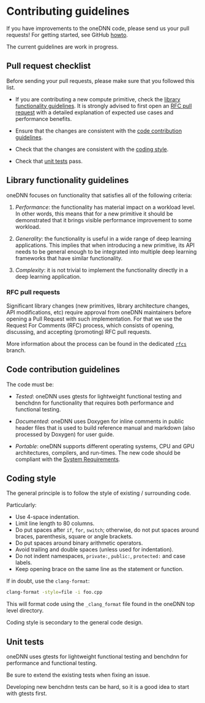 # Contributing guidelines

If you have improvements to the oneDNN code, please send us your pull
requests! For getting started, see GitHub
[howto](https://help.github.com/en/articles/about-pull-requests).

The current guidelines are work in progress.

## Pull request checklist

Before sending your pull requests, please make sure that you followed this
list.

* If you are contributing a new compute primitive, check the
  [library functionality guidelines](CONTRIBUTING.md#library_functionality_guidelines).
  It is strongly advised to first open an
  [RFC pull request](CONTRIBUTING.md#RFC_pull_requests) with a
  detailed explanation of expected use cases and performance benefits.

* Ensure that the changes are consistent with the
  [code contribution guidelines](CONTRIBUTING.md#code_contribution_guidelines).

* Check that the changes are consistent with the
  [coding style](CONTRIBUTING.md#coding_style).

* Check that [unit tests](CONTRIBUTING.md#unit_tests) pass.

## Library functionality guidelines

oneDNN focuses on functionality that satisfies all of the following
criteria:

1. *Performance*: the functionality has material impact on a workload level.
   In other words, this means that for a new primitive it should be
   demonstrated that it brings visible performance improvement to some
   workload.

2. *Generality*: the functionality is useful in a wide range of deep learning
   applications. This implies that when introducing a new primitive, its API
   needs to be general enough to be integrated into multiple deep learning
   frameworks that have similar functionality.

3. *Complexity*: it is not trivial to implement the functionality directly in
   a deep learning application.

### RFC pull requests

Significant library changes (new primitives, library architecture changes,
API modifications, etc) require approval from oneDNN maintainers before
opening a Pull Request with such implementation. For that we use the Request
For Comments (RFC) process, which consists of opening, discussing, and
accepting (promoting) RFC pull requests.

More information about the process can be found in the dedicated
[`rfcs`](https://github.com/oneapi-src/oneDNN/tree/rfcs) branch.

## Code contribution guidelines

The code must be:

* *Tested*: oneDNN uses gtests for lightweight functional testing and
  benchdnn for functionality that requires both performance and functional
  testing.

* *Documented*: oneDNN uses Doxygen for inline comments in public header
  files that is used to build reference manual and markdown (also processed by
  Doxygen) for user guide.

* *Portable*: oneDNN supports different operating systems, CPU and GPU
  architectures, compilers, and run-times. The new code should be compliant
  with the [System Requirements](README.md#system-requirements).

## Coding style

The general principle is to follow the style of existing / surrounding code.

Particularly:
* Use 4-space indentation.
* Limit line length to 80 columns.
* Do put spaces after `if`, `for`, `switch`; otherwise, do not put spaces
  around braces, parenthesis, square or angle brackets.
* Do put spaces around binary arithmetic operators.
* Avoid trailing and double spaces (unless used for indentation).
* Do not indent namespaces, `private:`, `public:`, `protected:` and case
  labels.
* Keep opening brace on the same line as the statement or function.

If in doubt, use the `clang-format`:
```sh
clang-format -style=file -i foo.cpp
```
This will format code using the `_clang_format` file found in the oneDNN
top level directory.

Coding style is secondary to the general code design.

## Unit tests

oneDNN uses gtests for lightweight functional testing and benchdnn for
performance and functional testing.

Be sure to extend the existing tests when fixing an issue.

Developing new benchdnn tests can be hard, so it is a good idea to start with
gtests first.
